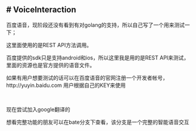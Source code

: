 <html>
    <body>
        <h2># VoiceInteraction</h2>
        <p>百度语音，现阶段还没有看到有对golang的支持，所以自己写了一个用来测试一下；</p>
        <p>这里面使用的是REST API方法调用。</p>
        <p>百度提供的sdk只是支持android和ios，所以这里我是用的是REST API来测试，里面的资源也是官方提供的语音文件。</p>
        <p>如果有用户想要测试的话可以在百度语音的官网注册一个开发者帐号，http://yuyin.baidu.com 用户根据自己的KEY来使用</p>
        <br/>
        <p>现在尝试加入google翻译的</p>
        <p>想看完整功能的朋友可以在bate分支下查看，该分支是一个完整的智能语音交互</p>
    </body>
</html>
